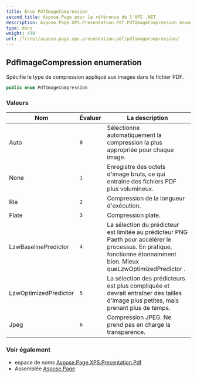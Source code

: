 ```yaml
---
title: Enum PdfImageCompression
second_title: Aspose.Page pour la référence de l'API .NET
description: Aspose.Page.XPS.Presentation.Pdf.PdfImageCompression énumération. Spécifie le type de compression appliqué aux images dans le fichier PDF.
type: docs
weight: 430
url: /fr/net/aspose.page.xps.presentation.pdf/pdfimagecompression/
---
```

## PdfImageCompression enumeration

Spécifie le type de compression appliqué aux images dans le fichier PDF.

```csharp
public enum PdfImageCompression
```

### Valeurs

| Nom | Évaluer | La description |
| --- | --- | --- |
| Auto | `0` | Sélectionne automatiquement la compression la plus appropriée pour chaque image. |
| None | `1` | Enregistre des octets d'image bruts, ce qui entraîne des fichiers PDF plus volumineux. |
| Rle | `2` | Compression de la longueur d'exécution. |
| Flate | `3` | Compression plate. |
| LzwBaselinePredictor | `4` | La sélection du prédicteur est limitée au prédicteur PNG Paeth pour accélérer le processus. En pratique, fonctionne étonnamment bien. Mieux queLzwOptimizedPredictor . |
| LzwOptimizedPredictor | `5` | La sélection des prédicteurs est plus compliquée et devrait entraîner des tailles d'image plus petites, mais prenant plus de temps. |
| Jpeg | `6` | Compression JPEG. Ne prend pas en charge la transparence. |

### Voir également

* espace de noms [Aspose.Page.XPS.Presentation.Pdf](../../aspose.page.xps.presentation.pdf/)
* Assemblée [Aspose.Page](../../)


